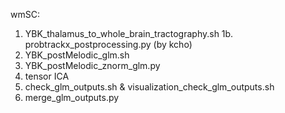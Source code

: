 wmSC:
  1. YBK_thalamus_to_whole_brain_tractography.sh
    1b. probtrackx_postprocessing.py (by kcho) 
  2. YBK_postMelodic_glm.sh
  3. YBK_postMelodic_znorm_glm.py
  4. tensor ICA
  5. check_glm_outputs.sh & visualization_check_glm_outputs.sh
  6. merge_glm_outputs.py
  
